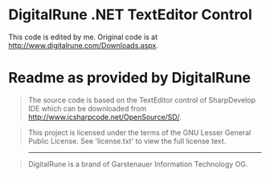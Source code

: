 DigitalRune .NET TextEditor Control
===================================

This code is edited by me.
Original code is at http://www.digitalrune.com/Downloads.aspx.

Readme as provided by DigitalRune
=================================
                    
> The source code is based on the TextEditor control of SharpDevelop IDE which
>can be downloaded from http://www.icsharpcode.net/OpenSource/SD/.
 
> This project is licensed under the terms of the GNU Lesser General Public 
> License. See 'license.txt' to view the full license text.

> ------------------------------------------------------------------------------

> DigitalRune is a brand of Garstenauer Information Technology OG.
